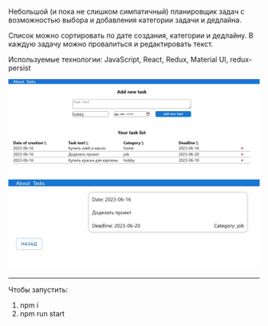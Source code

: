 Небольшой (и пока не слишком симпатичный) планировщик задач с возможностью выбора и добавления категории задачи и дедлайна. 

Список можно сортировать по дате создания, категории и дедлайну. В каждую задачу можно провалиться и редактировать текст.

Используемые технологии: JavaScript, React, Redux, Material UI, redux-persist

![app view](https://github.com/Shchekatya/taskApp2/blob/main/screenshots/Screenshot_31.jpg)
![task card](https://github.com/Shchekatya/taskApp2/blob/main/screenshots/Screenshot_32.jpg)

***
Чтобы запустить: 
1.	npm i 
2.	npm run start